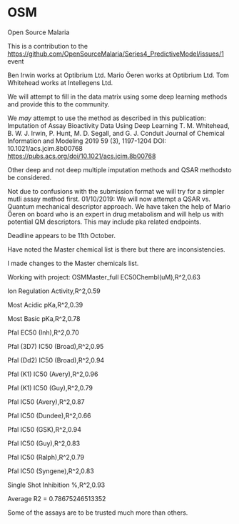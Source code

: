 # OSM
Open Source Malaria 

This is a contribution to the https://github.com/OpenSourceMalaria/Series4_PredictiveModel/issues/1 event

Ben Irwin works at Optibrium Ltd.
Mario Öeren works at Optibrium Ltd.
Tom Whitehead works at Intellegens Ltd.

We will attempt to fill in the data matrix using some deep learning methods and provide this to the community.

We *may* attempt to use the method as described in this publication: 
Imputation of Assay Bioactivity Data Using Deep Learning
T. M. Whitehead, B. W. J. Irwin, P. Hunt, M. D. Segall, and G. J. Conduit
Journal of Chemical Information and Modeling 2019 59 (3), 1197-1204
DOI: 10.1021/acs.jcim.8b00768
https://pubs.acs.org/doi/10.1021/acs.jcim.8b00768

Other deep and not deep multiple imputation methods and QSAR methodsto be considered.

Not due to confusions with the submission format we will try for a simpler mutli assay method first.
01/10/2019: We will now attempt a QSAR vs. Quantum mechanical descriptor approach. We have taken the help of Mario Öeren on board who is an expert in drug metabolism and will help us with potential QM descriptors. This may include pka related endpoints.

Deadline appears to be 11th October.

Have noted the Master chemical list is there but there are inconsistencies. 

I made changes to the Master chemicals list.


Working with project: OSMMaster_full
EC50Chembl(uM),R^2,0.63

Ion Regulation Activity,R^2,0.59

Most Acidic pKa,R^2,0.39

Most Basic pKa,R^2,0.78

PfaI EC50 (Inh),R^2,0.70

Pfal (3D7) IC50 (Broad),R^2,0.95

Pfal (Dd2) IC50 (Broad),R^2,0.94

Pfal (K1) IC50 (Avery),R^2,0.96

Pfal (K1) IC50 (Guy),R^2,0.79

Pfal IC50 (Avery),R^2,0.87

Pfal IC50 (Dundee),R^2,0.66

Pfal IC50 (GSK),R^2,0.94

Pfal IC50 (Guy),R^2,0.83

Pfal IC50 (Ralph),R^2,0.79

Pfal IC50 (Syngene),R^2,0.83

Single Shot Inhibition %,R^2,0.93

Average R2 = 0.78675246513352


Some of the assays are to be trusted much more than others.
